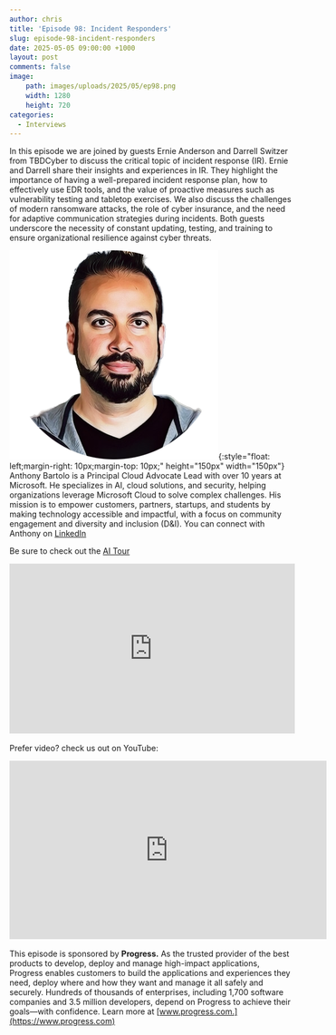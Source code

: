 ```yaml
---
author: chris
title: 'Episode 98: Incident Responders'
slug: episode-98-incident-responders
date: 2025-05-05 09:00:00 +1000
layout: post
comments: false
image:
    path: images/uploads/2025/05/ep98.png
    width: 1280
    height: 720
categories:
  - Interviews
---
```

In this episode we are joined by guests Ernie Anderson and Darrell Switzer from TBDCyber to discuss the critical topic of incident response (IR). Ernie and Darrell share their insights and experiences in IR. They highlight the importance of having a well-prepared incident response plan, how to effectively use EDR tools, and the value of proactive measures such as vulnerability testing and tabletop exercises. We also discuss the challenges of modern ransomware attacks, the role of cyber insurance, and the need for adaptive communication strategies during incidents. Both guests underscore the necessity of constant updating, testing, and training to ensure organizational resilience against cyber threats.

![Anthony](/images/uploads/2025/04/anthony.png){:style="float: left;margin-right: 10px;margin-top: 10px;" height="150px" width="150px"} Anthony Bartolo is a Principal Cloud Advocate Lead with over 10 years at Microsoft. He specializes in AI, cloud solutions, and security, helping organizations leverage Microsoft Cloud to solve complex challenges. His mission is to empower customers, partners, startups, and students by making technology accessible and impactful, with a focus on community engagement and diversity and inclusion (D&I). You can connect with Anthony on [LinkedIn](https://www.linkedin.com/in/wirelesslife/)

Be sure to check out the [AI Tour](https://aitour.microsoft.com)

<p><iframe width="100%" height="300" scrolling="no" frameborder="no" allow="autoplay" src="https://w.soundcloud.com/player/?url=https%3A//api.soundcloud.com/tracks/2069498596&color=%23ff5500&auto_play=false&hide_related=false&show_comments=true&show_user=true&show_reposts=false&show_teaser=true&visual=true"></iframe></p>

Prefer video? check us out on YouTube:

<p><iframe width="560" height="315" src="https://www.youtube.com/embed/s5S5NAHI3i8?si=cHzFj4lkTca0gBo2" title="YouTube video player" frameborder="0" allow="accelerometer; autoplay; clipboard-write; encrypted-media; gyroscope; picture-in-picture; web-share" referrerpolicy="strict-origin-when-cross-origin" allowfullscreen></iframe></p>

This episode is sponsored by **Progress.** As the trusted provider of the best products to develop, deploy and manage high-impact applications, Progress enables customers to build the applications and experiences they need, deploy where and how they want and manage it all safely and securely. Hundreds of thousands of enterprises, including 1,700 software companies and 3.5 million developers, depend on Progress to achieve their goals—with confidence. Learn more at [www.progress.com.](https://www.progress.com)
